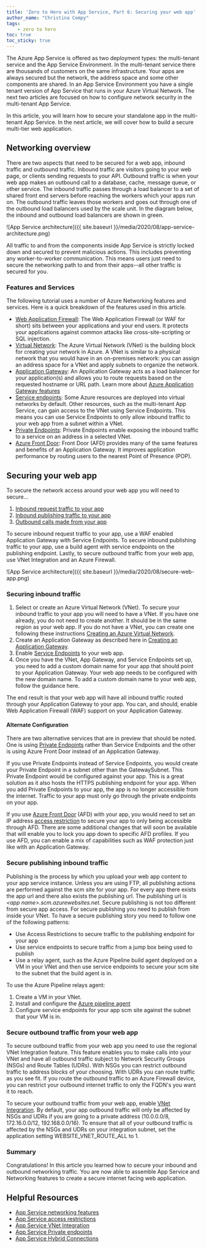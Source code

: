 ```yaml
---
title: 'Zero to Hero with App Service, Part 6: Securing your web app'
author_name: "Christina Compy"
tags: 
    - zero to hero
toc: true
toc_sticky: true
---
```


The Azure App Service is offered as two deployment types: the multi-tenant service and the App Service Environment. In the multi-tenant service there are thousands of customers on the same infrastructure. Your apps are always secured but the network, the address space and some other components are shared.  In an App Service Environment you have a single tenant version of App Service that runs in your Azure Virtual Network.  The next two articles are focused on how to configure network security in the multi-tenant App Service.

In this article, you will learn how to secure your standalone app in the multi-tenant App Service.  In the next article, we will cover how to build a secure multi-tier web application.  

## Networking overview

There are two aspects that need to be secured for a web app, inbound traffic and outbound traffic.  Inbound traffic are visitors going to your web page, or clients sending requests to your API. Outbound traffic is when your web app makes an outbound call to a database, cache, message queue, or other service. The inbound traffic passes through a load balancer to a set of shared front end servers before reaching the workers which your apps run on. The outbound traffic leaves those workers and goes out through one of the outbound load balancers used by the scale unit. In the diagram below, the inbound and outbound load balancers are shown in green.

![App Service architecture]({{ site.baseurl }}/media/2020/08/app-service-architecture.png)

All traffic to and from the components inside App Service is strictly locked down and secured to prevent malicious actions.  This includes preventing any worker-to-worker communication.  This means users just need to secure the networking path to and from their apps--all other traffic is secured for you.

### Features and Services

The following tutorial uses a number of Azure Networking features and services. Here is a quick breakdown of the features used in this article.

* [Web Application Firewall](https://docs.microsoft.com/azure/web-application-firewall/ag/ag-overview):  The Web Application Firewall (or WAF for short) sits between your applications and your end users. It protects your applications against common attacks like cross-site-scripting or SQL injection.
* [Virtual Network](https://docs.microsoft.com/azure/virtual-network/virtual-networks-overview): The Azure Virtual Network (VNet) is the building block for creating your network in Azure. A VNet is similar to a physical network that you would have in an on-premises network: you can assign an address space for a VNet and apply subnets to organize the network.
* [Application Gateway](https://docs.microsoft.com/azure/application-gateway/overview): An Application Gateway acts as a load balancer for your application(s) and allows you to route requests based on the requested hostname or URL path. Learn more about [Azure Application Gateway features](https://docs.microsoft.com/azure/application-gateway/features)
* [Service endpoints](https://docs.microsoft.com/azure/virtual-network/virtual-network-service-endpoints-overview): Some Azure resources are deployed into virtual networks by default. Other resources, such as the multi-tenant App Service, can gain access to the VNet using Service Endpoints. This means you can use Service Endpoints to only allow inbound traffic to your web app from a subnet within a VNet.
* [Private Endpoints](https://docs.microsoft.com/azure/private-link/private-endpoint-overview): Private Endpoints enable exposing the inbound traffic to a service on an address in a selected VNet. 
* [Azure Front Door](https://docs.microsoft.com/azure/frontdoor/front-door-overview): Front Door (AFD) provides many of the same features and benefits of an Application Gateway. It improves application performance by routing users to the nearest Point of Presence (POP).

## Securing your web app

To secure the network access around your web app you will need to secure...

1. [Inbound request traffic to your app](#securing-inbound-traffic)
1. [Inbound publishing traffic to your app](#secure-publishing-inbound-traffic)
1. [Outbound calls made from your app](#secure-outbound-traffic-from-your-web-app)

To secure inbound request traffic to your app, use a WAF enabled Application Gateway with Service Endpoints. To secure inbound publishing traffic to your app, use a build agent with service endpoints on the publishing endpoint. Lastly, to secure outbound traffic from your web app, use VNet Integration and an Azure Firewall.

![App Service architecture]({{ site.baseurl }}/media/2020/08/secure-web-app.png)

### Securing inbound traffic

1. Select or create an Azure Virtual Network (VNet).  To secure your inbound traffic to your app you will need to have a VNet. If you have one already, you do not need to create another.  It should be in the same region as your web app.  If you do not have a VNet, you can create one following these instructions [Creating an Azure Virtual Network](https://docs.microsoft.com/azure/virtual-network/quick-create-portal).
2. Create an Application Gateway as described here in [Creating an Application Gateway](https://docs.microsoft.com/azure/application-gateway/quick-create-portal).
3. Enable [Service Endpoints](https://docs.microsoft.com/azure/app-service/app-service-ip-restrictions#service-endpoints) to your web app.
4. Once you have the VNet, App Gateway, and Service Endpoints set up, you need to add a custom domain name for your app that should point to your Application Gateway.  Your web app needs to be configured with the new domain name.  To add a custom domain name to your web app, follow the guidance here.

The end result is that your web app will have all inbound traffic routed through your Application Gateway to your app.  You can, and should, enable Web Application Firewall (WAF) support on your Application Gateway.

#### Alternate Configuration

There are two alternative services that are in preview that should be noted.  One is using [Private Endpoints](https://docs.microsoft.com/azure/app-service/networking/private-endpoint) rather than Service Endpoints and the other is using Azure Front Door instead of an Application Gateway.  

If you use Private Endpoints instead of Service Endpoints, you would create your Private Endpoint in a subnet other than the GatewaySubnet. This Private Endpoint would be configured against your app. This is a great solution as it also hosts the HTTPS publishing endpoint for your app. When you add Private Endpoints to your app, the app is no longer accessible from the internet.  Traffic to your app must only go through the private endpoints on your app.  

If you use [Azure Front Door](https://docs.microsoft.com/azure/frontdoor/front-door-overview) (AFD) with your app, you would need to set an IP address [access restriction](https://docs.microsoft.com/azure/app-service/app-service-ip-restrictions) to secure your app to only being accessible through AFD. There are some additional changes that will soon be available that will enable you to lock you app down to specific AFD profiles. If you use AFD, you can enable a mix of capabilities such as WAF protection just like with an Application Gateway. 

### Secure publishing inbound traffic 

Publishing is the process by which you upload your web app content to your app service instance. Unless you are using FTP, all publishing actions are performed against the scm site for your app. For every app there exists the app url and there also exists the publishing url. The publishing url is *&lt;app name&gt;.scm.azurewebsites.net*. Secure publishing is not too different from secure app access. For secure publishing you need to publish from inside your VNet.  To have a secure publishing story you need to follow one of the following patterns:
* Use Access Restrictions to secure traffic to the publishing endpoint for your app
* Use service endpoints to secure traffic from a jump box being used to publish
* Use a relay agent, such as the Azure Pipeline build agent deployed on a VM in your VNet and then use service endpoints to secure your scm site to the subnet that the build agent is in.

To use the Azure Pipeline relays agent:

1. Create a VM in your VNet. 
2. Install and configure the [Azure pipeline agent](https://docs.microsoft.com/azure/devops/pipelines/tasks/deploy/azure-rm-web-app-deployment)
3. Configure service endpoints for your app scm site against the subnet that your VM is in.

### Secure outbound traffic from your web app

To secure outbound traffic from your web app you need to use the regional VNet Integration feature.  This feature enables you to make calls into your VNet and have all outbound traffic subject to Network Security Groups (NSGs) and Route Tables (UDRs). With NSGs you can restrict outbound traffic to address blocks of your choosing.  With UDRs you can route traffic as you see fit.  If you route the outbound traffic to an Azure Firewall device, you can restrict your outbound internet traffic to only the FQDN's you want it to reach.  

To secure your outbound traffic from your web app, enable [VNet Integration](https://docs.microsoft.com/azure/app-service/web-sites-integrate-with-vnet). By default, your app outbound traffic will only be affected by NSGs and UDRs if you are going to a private address (10.0.0.0/8, 172.16.0.0/12, 192.168.0.0/16). To ensure that all of your outbound traffic is affected by the NSGs and UDRs on your integration subnet, set the application setting WEBSITE_VNET_ROUTE_ALL to 1.  

### Summary

Congratulations! In this article you learned how to secure your inbound and outbound networking traffic. You are now able to assemble App Service and Networking features to create a secure internet facing web application.  

## Helpful Resources

* [App Service networking features](https://docs.microsoft.com/azure/app-service/networking-features)
* [App Service access restrictions](https://docs.microsoft.com/azure/app-service/app-service-ip-restrictions)
* [App Service VNet Integration](https://docs.microsoft.com/azure/app-service/web-sites-integrate-with-vnet)
* [App Service Private endpoints](https://docs.microsoft.com/azure/app-service/networking/private-endpoint)
* [App Service Hybrid Connections](https://docs.microsoft.com/azure/app-service/app-service-hybrid-connections)
  

